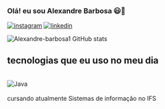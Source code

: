 ### Olá! eu sou Alexandre Barbosa  😃👋
[![instagram](https://img.shields.io/badge/Instagram-E4405F?style=for-the-badge&logo=instagram&logoColor=white)](https://www.instagram.com/alexandrebarbosa._/)
[![linkedin](https://img.shields.io/badge/LinkedIn-0077B5?style=for-the-badge&logo=linkedin&logoColor=white)](https://www.linkedin.com/in/alexandre-barbosa-5a09b1334/)

![Alexandre-barbosa1 GitHub stats](https://github-readme-stats.vercel.app/api?username=Alexandre-barbosa1&show_icons=true&theme=tokyonight)

## tecnologias que eu uso no meu dia
<div style="display: inline_block"><br/>
<img align="center" alt="Java" src= "https://img.shields.io/badge/Java-ED8B00?style=for-the-badge&logo=openjdk&logoColor=white">

</div><br/>
cursando atualmente Sistemas de informação no IFS


